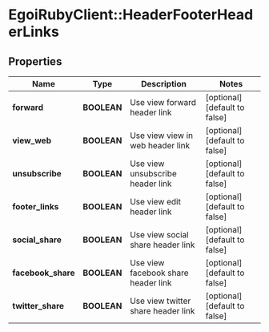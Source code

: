 # EgoiRubyClient::HeaderFooterHeaderLinks

## Properties
Name | Type | Description | Notes
------------ | ------------- | ------------- | -------------
**forward** | **BOOLEAN** | Use view forward header link | [optional] [default to false]
**view_web** | **BOOLEAN** | Use view view in web header link | [optional] [default to false]
**unsubscribe** | **BOOLEAN** | Use view unsubscribe header link | [optional] [default to false]
**footer_links** | **BOOLEAN** | Use view edit header link | [optional] [default to false]
**social_share** | **BOOLEAN** | Use view social share header link | [optional] [default to false]
**facebook_share** | **BOOLEAN** | Use view facebook share header link | [optional] [default to false]
**twitter_share** | **BOOLEAN** | Use view twitter share header link | [optional] [default to false]


